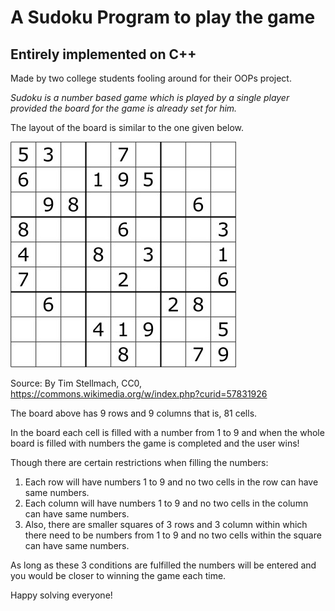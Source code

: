 # A Sudoku Program to play the game
## Entirely implemented on C++

Made by two college students fooling around for their OOPs project. 



_*Sudoku is a number based game which is played by a single player provided the board
for the game is already set for him.*_

The layout of the board is similar to the one given below.

![Sudoku Board](https://github.com/bestcoder12/Sudoku_Game/blob/updt_RDME/Sudoku_Puzzle.jpg)

Source: By Tim Stellmach, CC0, https://commons.wikimedia.org/w/index.php?curid=57831926

The board above has 9 rows and 9 columns that is, 81 cells.

In the board each cell is filled with a number from 1 to 9 and when the whole board is filled with numbers the game is completed and the user wins!

Though there are certain restrictions when filling the numbers:
1. Each row will have numbers 1 to 9 and no two cells in the row can have same numbers.
2. Each column will have numbers 1 to 9 and no two cells in the column can have same numbers.
3. Also, there are smaller squares of 3 rows and 3 column within which there need to be numbers from 1 to 9 and no two cells within the square can have same numbers.

As long as these 3 conditions are fulfilled the numbers will be entered and you would be closer to winning the game each time.

Happy solving everyone!
